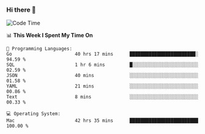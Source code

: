 ### Hi there 👋

<!--
**CrazyCollin/crazycollin** is a ✨ _special_ ✨ repository because its `README.md` (this file) appears on your GitHub profile.

Here are some ideas to get you started:

- 🔭 I’m currently working on ...
- 🌱 I’m currently learning ...
- 👯 I’m looking to collaborate on ...
- 🤔 I’m looking for help with ...
- 💬 Ask me about ...
- 📫 How to reach me: ...
- 😄 Pronouns: ...
- ⚡ Fun fact: ...
-->

<!--START_SECTION:waka-->
![Code Time](http://img.shields.io/badge/Code%20Time-3%2C233%20hrs%2042%20mins-blue)

📊 **This Week I Spent My Time On** 

```text
💬 Programming Languages: 
Go                       40 hrs 17 mins      ████████████████████████░   94.59 % 
SQL                      1 hr 6 mins         █░░░░░░░░░░░░░░░░░░░░░░░░   02.59 % 
JSON                     40 mins             ░░░░░░░░░░░░░░░░░░░░░░░░░   01.58 % 
YAML                     21 mins             ░░░░░░░░░░░░░░░░░░░░░░░░░   00.86 % 
Text                     8 mins              ░░░░░░░░░░░░░░░░░░░░░░░░░   00.33 % 

💻 Operating System: 
Mac                      42 hrs 35 mins      █████████████████████████   100.00 % 
```


<!--END_SECTION:waka-->
